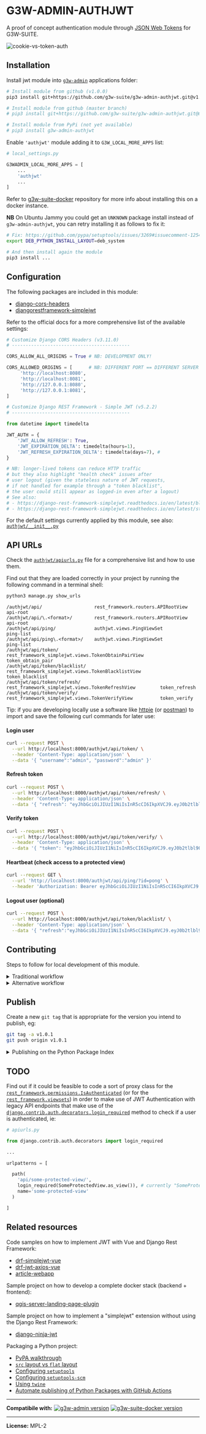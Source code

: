 # G3W-ADMIN-AUTHJWT

A proof of concept authentication module through [JSON Web Tokens](https://jwt.io/) for G3W-SUITE.

![cookie-vs-token-auth](https://user-images.githubusercontent.com/9614886/208136975-baf1b19e-9913-44bd-94dd-f5e455b18ea5.png)

## Installation

Install jwt module into [`g3w-admin`](https://github.com/g3w-suite/g3w-admin) applications folder:

```sh
# Install module from github (v1.0.0)
pip3 install git+https://github.com/g3w-suite/g3w-admin-authjwt.git@v1.0.0

# Install module from github (master branch)
# pip3 install git+https://github.com/g3w-suite/g3w-admin-authjwt.git@master

# Install module from PyPi (not yet available)
# pip3 install g3w-admin-authjwt
```

Enable `'authjwt'` module adding it to `G3W_LOCAL_MORE_APPS` list:

```py
# local_settings.py

G3WADMIN_LOCAL_MORE_APPS = [
    ...
    'authjwt'
    ...
]
```

Refer to [g3w-suite-docker](https://github.com/g3w-suite/g3w-suite-docker) repository for more info about installing this on a docker instance.

**NB** On Ubuntu Jammy you could get an `UNKNOWN` package install instead of `g3w-admin-authjwt`, you can retry installing it as follows to fix it:

```sh
# Fix: https://github.com/pypa/setuptools/issues/3269#issuecomment-1254507377
export DEB_PYTHON_INSTALL_LAYOUT=deb_system

# And then install again the module
pip3 install ...
```

## Configuration

The following packages are included in this module:

- [django-cors-headers](https://github.com/adamchainz/django-cors-headers#configuration)
- [djangorestframework-simplejwt](https://django-rest-framework-simplejwt.readthedocs.io/en/latest/)

Refer to the official docs for a more comprehensive list of the available settings:

```py
# Customize Django CORS Headers (v3.11.0)
# -------------------------------------------

CORS_ALLOW_ALL_ORIGINS = True # NB: DEVELOPMENT ONLY!

CORS_ALLOWED_ORIGINS = [      # NB: DIFFERENT PORT == DIFFERENT SERVER
     'http://localhost:8080',
     'http://localhost:8081',
     'http://127.0.0.1:8080',
     'http://127.0.0.1:8081',
]
```

```py
# Customize Django REST Framework - Simple JWT (v5.2.2)
# -------------------------------------------

from datetime import timedelta

JWT_AUTH = {
    'JWT_ALLOW_REFRESH': True,
    'JWT_EXPIRATION_DELTA': timedelta(hours=1),        
    'JWT_REFRESH_EXPIRATION_DELTA': timedelta(days=7), # 
}

# NB: longer-lived tokens can reduce HTTP traffic
# but they also highlight "health check" issues after
# user logout (given the stateless nature of JWT requests,
# if not handled for example through a "token blacklist",
# the user could still appear as logged-in even after a logout)
# See also:
# - https://django-rest-framework-simplejwt.readthedocs.io/en/latest/blacklist_app.html
# - https://django-rest-framework-simplejwt.readthedocs.io/en/latest/stateless_user_authentication.html
```

For the default settings currently applied by this module, see also: [`authjwt/__init__.py`](__init__.py) 

## API URLs

Check the [`authjwt/apiurls.py`](apiurls.py) file for a comprehensive list and how to use them.

Find out that they are loaded correctly in your project by running the following command in a terminal shell:

```sh
python3 manage.py show_urls
```

```log
/authjwt/api/                   rest_framework.routers.APIRootView                      api-root
/authjwt/api/\.<format>/        rest_framework.routers.APIRootView                      api-root
/authjwt/api/ping/              authjwt.views.PingViewSet                               ping-list
/authjwt/api/ping\.<format>/    authjwt.views.PingViewSet                               ping-list
/authjwt/api/token/             rest_framework_simplejwt.views.TokenObtainPairView      token_obtain_pair
/authjwt/api/token/blacklist/   rest_framework_simplejwt.views.TokenBlacklistView       token_blacklist
/authjwt/api/token/refresh/     rest_framework_simplejwt.views.TokenRefreshView         token_refresh
/authjwt/api/token/verify/      rest_framework_simplejwt.views.TokenVerifyView          token_verify
```

Tip: if you are developing locally use a software like [httpie](https://httpie.io/) (or [postman](https://www.postman.com/)) to import and save the following curl commands for later use:

#### Login user

```sh
curl --request POST \
  --url http://localhost:8000/authjwt/api/token/ \
  --header 'Content-Type: application/json' \
  --data '{ "username":"admin", "password":"admin" }'
```

#### Refresh token

```sh
curl --request POST \
  --url http://localhost:8000/authjwt/api/token/refresh/ \
  --header 'Content-Type: application/json' \
  --data '{ "refresh": "eyJhbGciOiJIUzI1NiIsInR5cCI6IkpXVCJ9.eyJ0b2tlbl90eXBlIjoicmVmcmVzaCIsImV4cCI6MTY3MTI2NTIyNiwiaWF0IjoxNjcxMTc4ODI2LCJqdGkiOiI3OGFiODU2MjcyZWM0YjAxOWI1Y2M4NTA1ZmNiMTIwOSIsInVzZXJfaWQiOjJ9.AAKmj8I3IN936PrOcxqGmsImWVkFk2AtsFJSE_o4dlY" }'
```

#### Verify token

```sh
curl --request POST \
  --url http://localhost:8000/authjwt/api/token/verify/ \
  --header 'Content-Type: application/json' \
  --data '{ "token": "eyJhbGciOiJIUzI1NiIsInR5cCI6IkpXVCJ9.eyJ0b2tlbl90eXBlIjoicmVmcmVzaCIsImV4cCI6MTY3MTI3NTg4NSwiaWF0IjoxNjcxMTg5NDg1LCJqdGkiOiIxMTk2NWNiNGFkYjE0ZmEzOTUxYzBhOTkxNDlhZWMwNyIsInVzZXJfaWQiOjJ9.YA4MesWfQcbYip6EhRxZoQAFxoZeBdlJdCrEme8sTc0" }'
```

#### Heartbeat (check access to a protected view)

```sh
curl --request GET \
  --url 'http://localhost:8000/authjwt/api/ping/?id=pong' \
  --header 'Authorization: Bearer eyJhbGciOiJIUzI1NiIsInR5cCI6IkpXVCJ9.eyJ0b2tlbl90eXBlIjoiYWNjZXNzIiwiZXhwIjoxNjcxMTgyNDIxLCJpYXQiOjE2NzExODIxMjEsImp0aSI6IjI5YjQyN2ZlYjRkMjQ3YmM4NDAzODcyY2VhOTM2NWI5IiwidXNlcl9pZCI6Mn0.P6E7r9BCEFMzkTohJR4EMW1m8wm4DGZ03232mJO6vQI'
```

#### Logout user (optional)

```sh
curl --request POST \
  --url http://localhost:8000/authjwt/api/token/blacklist/ \
  --header 'Content-Type: application/json' \
  --data '{ "refresh":"eyJhbGciOiJIUzI1NiIsInR5cCI6IkpXVCJ9.eyJ0b2tlbl90eXBlIjoicmVmcmVzaCIsImV4cCI6MTY3MTI3NTg4NSwiaWF0IjoxNjcxMTg5NDg1LCJqdGkiOiIxMTk2NWNiNGFkYjE0ZmEzOTUxYzBhOTkxNDlhZWMwNyIsInVzZXJfaWQiOjJ9.YA4MesWfQcbYip6EhRxZoQAFxoZeBdlJdCrEme8sTc0" }'
```

## Contributing

Steps to follow for local development of this module.

<details>
<summary> Traditional workflow </summary>

Steps to follow in case of a [regular install](https://pip.pypa.io/en/stable/topics/local-project-installs/#regular-installs).

Clone and place the `g3w-admin-authjwt` repository into `g3w-admin` applications folder:

```sh
cd /path/to/your/development/workspace

git clone https://github.com/g3w-suite/g3w-admin.git ./g3w-admin
git clone https://github.com/g3w-suite/g3w-admin-authjwt.git ./g3-admin/g3-admin/authjwt
```

So your folder structure should matches the following:

```sh
.
└── g3w-admin/
    ├── g3w-admin/
    │   ├── authjwt/
    │   │   ├── authjwt/
    │   │   │   ├── __init__.py
    │   │   │   ├── apps.py
    │   │   │   ├── urls.py
    │   │   │   ├── views.py
    │   │   │   └── ...
    │   │   ├── pyproject.toml
    │   │   └── README.md
    │   ├── base/
    │   ├── core/
    │   ├── ...
    │   └── manage.py
    └── README.md
```

Install the `g3w-admin-authjwt` module from the local source folder:

```sh
pip3 install /g3w-admin/g3w-admin/authjwt
```

Then activate the `'authjwt'` module as usual by adding it to `G3W_LOCAL_MORE_APPS` list.

</details>

<details>
<summary> Alternative workflow </summary>

Steps to follow in case of a [editable install](https://pip.pypa.io/en/stable/topics/local-project-installs/#editable-installs).

Clone `g3w-admin` and `g3w-admin-authjwt` repositories into two adjacent folders:

```sh
cd /path/to/your/development/workspace

git clone https://github.com/g3w-suite/g3w-admin.git
git clone https://github.com/g3w-suite/g3w-admin-authjwt.git
```

So your folder structure should matches the following:

```sh
.
├── g3w-admin/
│   ├── g3w-admin/
│   │   ├── base/
│   │   ├── core/
│   │   ├── ...
│   │   └── manage.py
│   └── README.md
│
└── g3w-admin-authjwt/
    ├── authjwt/
    │   ├── __init__.py
    │   ├── apps.py
    │   ├── urls.py
    │   ├── views.py
    │   └── ...
    ├── pyproject.toml
    └── README.md
```

Install the `g3w-admin-authjwt` module in editable mode starting from your `g3w-admin` folder:

```sh
cd g3w-admin

python3 -m pip install -e ../g3w-admin-authjwt
```

Then activate the `'authjwt'` module as usual by adding it to `G3W_LOCAL_MORE_APPS` list.

</details>

## Publish

Create a new `git tag` that is appropriate for the version you intend to publish, eg:

```sh
git tag -a v1.0.1
git push origin v1.0.1
```

<details>
<summary> Publishing on the Python Package Index </summary>

Steps to follow when releasing a new software version on [PyPi](https://pypi.org/).

First make sure you have the latest versions of `pip`, `build` and `twine` installed:

```sh
python3 -m pip install --upgrade pip
python3 -m pip install --upgrade build
python3 -m pip install --upgrade twine
```

Build the `dist` folder starting from the same directory where `pyproject.toml` is located:

```sh
python3 -m build
```

Upload all to [PyPI](https://pypi.org/) and verify things look right:

```sh
twine upload dist/*
```

</details>

## TODO

Find out if it could be feasible to code a sort of proxy class for the [`rest_framework.permissions.IsAuthenticated`](https://www.django-rest-framework.org/api-guide/permissions/#isauthenticated) (or for the [`rest_framework.viewsets`](https://www.django-rest-framework.org/api-guide/viewsets/)) in order to make use of JWT Authentication with legacy API endpoints that make use of the [`django.contrib.auth.decorators.login_required`](https://docs.djangoproject.com/en/2.2/topics/auth/default/#django.contrib.auth.decorators.login_required) method to check if a user is authenticated, ie:

```py
# apiurls.py

from django.contrib.auth.decorators import login_required

...

urlpatterns = [

  path(
    'api/some-protected-view/',
    login_required(SomeProtectedView.as_view()), # currently "SomeProtectedView" doesn't support JWT Auth
    name='some-protected-view'
  )

]
```

## Related resources

Code samples on how to implement JWT with Vue and Django Rest Framework:

- [drf-simplejwt-vue](https://github.com/SimpleJWT/drf-SimpleJWT-Vue)
- [drf-jwt-axios-vue](https://daniel.feldroy.com/posts/drf-jwt-axios-vue)
- [article-webapp](https://github.com/smnenko/article-webapp)

Sample project on how to develop a complete docker stack (backend + frontend):
- [qgis-server-landing-page-plugin](https://github.com/elpaso/qgis-server-landing-page-plugin)

Sample project on how to implement a "simplejwt" extension without using the Django Rest Framework:
- [django-ninja-jwt](https://github.com/eadwinCode/django-ninja-jwt)

Packaging a Python project:
- [PyPA walkthrough](https://packaging.python.org/en/latest/tutorials/packaging-projects/)
- [`src` layout vs `flat` layout](https://packaging.python.org/en/latest/discussions/src-layout-vs-flat-layout/)
- [Configuring `setuptools`](https://setuptools.pypa.io/en/latest/userguide/pyproject_config.html)
- [Configuring `setuptools-scm`](https://github.com/pypa/setuptools_scm/#pyprojecttoml-usage)
- [Using `twine`](https://twine.readthedocs.io/en/latest/)
- [Automate publishing of Python Packages with GitHub Actions](https://www.seanh.cc/2022/05/21/publishing-python-packages-from-github-actions/)

---

**Compatibile with:**
[![g3w-admin version](https://img.shields.io/badge/g3w--admin-3.5-1EB300.svg?style=flat)](https://github.com/g3w-suite/g3w-admin/tree/v.3.5.x)
[![g3w-suite-docker version](https://img.shields.io/badge/g3w--suite--docker-3.5-1EB300.svg?style=flat)](https://github.com/g3w-suite/g3w-suite-docker/tree/v3.5.x)

---

**License:** MPL-2
